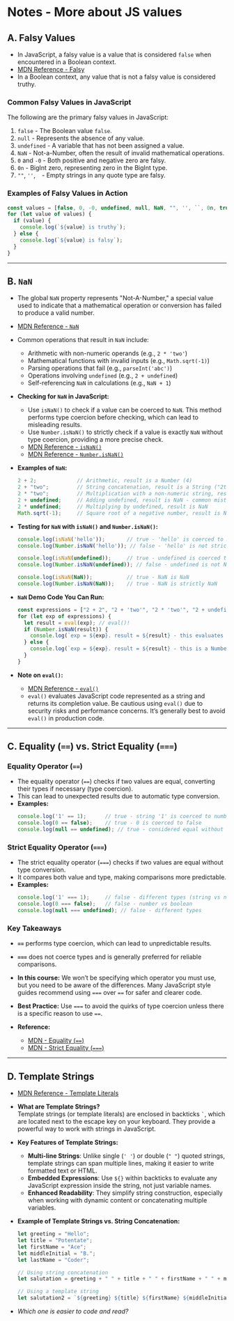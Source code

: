 # Notes - More about JS values

## A. Falsy Values
- In JavaScript, a falsy value is a value that is considered `false` when encountered in a Boolean context.
- [MDN Reference - Falsy](https://developer.mozilla.org/en-US/docs/Glossary/Falsy)
- In a Boolean context, any value that is not a falsy value is considered truthy.

### **Common Falsy Values in JavaScript**
The following are the primary falsy values in JavaScript:
1. `false` - The Boolean value `false`.
2. `null` - Represents the absence of any value.
3. `undefined` - A variable that has not been assigned a value.
4. `NaN` - Not-a-Number, often the result of invalid mathematical operations.
5. `0` and `-0` - Both positive and negative zero are falsy.
6. `0n` - BigInt zero, representing zero in the BigInt type.
7. `""`, `''`, `` `` - Empty strings in any quote type are falsy.

### **Examples of Falsy Values in Action**

```js
const values = [false, 0, -0, undefined, null, NaN, "", '', ``, 0n, true, "Ace Coder", 0.00000000000001, "0"];
for (let value of values) {
  if (value) {
    console.log(`${value} is truthy`);
  } else {
    console.log(`${value} is falsy`);
  }
}
```

<hr>

## B. `NaN`
- The global `NaN` property represents "Not-A-Number," a special value used to indicate that a mathematical operation or conversion has failed to produce a valid number.
- [MDN Reference - `NaN`](https://developer.mozilla.org/en-US/docs/Web/JavaScript/Reference/Global_Objects/NaN)
- Common operations that result in `NaN` include:
  - Arithmetic with non-numeric operands (e.g., `2 * 'two'`)
  - Mathematical functions with invalid inputs (e.g., `Math.sqrt(-1)`)
  - Parsing operations that fail (e.g., `parseInt('abc')`)
  - Operations involving `undefined` (e.g., `2 + undefined`)
  - Self-referencing `NaN` in calculations (e.g., `NaN + 1`)
  
- **Checking for `NaN` in JavaScript:**
  - Use `isNaN()` to check if a value can be coerced to `NaN`. This method performs type coercion before checking, which can lead to misleading results.
  - Use `Number.isNaN()` to strictly check if a value is exactly `NaN` without type coercion, providing a more precise check.
  - [MDN Reference - `isNaN()`](https://developer.mozilla.org/en-US/docs/Web/JavaScript/Reference/Global_Objects/isNaN)
  - [MDN Reference - `Number.isNaN()`](https://developer.mozilla.org/en-US/docs/Web/JavaScript/Reference/Global_Objects/Number/isNaN)

- **Examples of `NaN`:**

    ```js
    2 + 2;             // Arithmetic, result is a Number (4)
    2 + "two";         // String concatenation, result is a String ("2two")
    2 * "two";         // Multiplication with a non-numeric string, result is NaN
    2 + undefined;     // Adding undefined, result is NaN - common mistake with undefined values
    2 * undefined;     // Multiplying by undefined, result is NaN
    Math.sqrt(-1);     // Square root of a negative number, result is NaN
    ```

- **Testing for `NaN` with `isNaN()` and `Number.isNaN()`:**

    ```js
    console.log(isNaN('hello'));       // true - 'hello' is coerced to NaN
    console.log(Number.isNaN('hello')); // false - 'hello' is not strictly NaN

    console.log(isNaN(undefined));     // true - undefined is coerced to NaN
    console.log(Number.isNaN(undefined)); // false - undefined is not NaN

    console.log(isNaN(NaN));           // true - NaN is NaN
    console.log(Number.isNaN(NaN));    // true - NaN is strictly NaN
    ```

- **`NaN` Demo Code You Can Run:**

    ```js
    const expressions = ["2 + 2", "2 + 'two'", "2 * 'two'", "2 + undefined", "2 * undefined", "Math.sqrt(-1)"];
    for (let exp of expressions) {
      let result = eval(exp); // eval()!
      if (Number.isNaN(result)) {
        console.log(`exp = ${exp}. result = ${result} - this evaluates to NaN`);
      } else {
        console.log(`exp = ${exp}. result = ${result} - this is a Number`);
      }
    }
    ```

- **Note on `eval()`:**
  - [MDN Reference - `eval()`](https://developer.mozilla.org/en-US/docs/Web/JavaScript/Reference/Global_Objects/eval)
  - `eval()` evaluates JavaScript code represented as a string and returns its completion value. Be cautious using `eval()` due to security risks and performance concerns. It’s generally best to avoid `eval()` in production code.


<hr>

## C. Equality (`==`) vs. Strict Equality (`===`)

### **Equality Operator (`==`)**
- The equality operator (`==`) checks if two values are equal, converting their types if necessary (type coercion).
- This can lead to unexpected results due to automatic type conversion.
- **Examples:**
  ```js
  console.log('1' == 1);      // true - string '1' is coerced to number 1
  console.log(0 == false);    // true - 0 is coerced to false
  console.log(null == undefined); // true - considered equal without conversion
  ```

### **Strict Equality Operator (`===`)**
- The strict equality operator (`===`) checks if two values are equal without type conversion.
- It compares both value and type, making comparisons more predictable.
- **Examples:**
  ```js
  console.log('1' === 1);     // false - different types (string vs number)
  console.log(0 === false);   // false - number vs boolean
  console.log(null === undefined); // false - different types
  ```

### **Key Takeaways**
- **`==`** performs type coercion, which can lead to unpredictable results.
- **`===`** does not coerce types and is generally preferred for reliable comparisons.
- **In this course:** We won’t be specifying which operator you must use, but you need to be aware of the differences. Many JavaScript style guides recommend using `===` over `==` for safer and clearer code.
- **Best Practice:** Use `===` to avoid the quirks of type coercion unless there is a specific reason to use `==`.


- **Reference:**
  - [MDN - Equality (`==`)](https://developer.mozilla.org/en-US/docs/Web/JavaScript/Reference/Operators/Equality)
  - [MDN - Strict Equality (`===`)](https://developer.mozilla.org/en-US/docs/Web/JavaScript/Reference/Operators/Strict_equality)

<hr>

## D. Template Strings

- [MDN Reference - Template Literals](https://developer.mozilla.org/en-US/docs/Web/JavaScript/Reference/Template_literals)
- **What are Template Strings?**  
  Template strings (or template literals) are enclosed in backticks `` ` ``, which are located next to the escape key on your keyboard. They provide a powerful way to work with strings in JavaScript.
  
- **Key Features of Template Strings:**
  - **Multi-line Strings**: Unlike single (`' '`) or double (`" "`) quoted strings, template strings can span multiple lines, making it easier to write formatted text or HTML.
  - **Embedded Expressions**: Use `${}` within backticks to evaluate any JavaScript expression inside the string, not just variable names.
  - **Enhanced Readability**: They simplify string construction, especially when working with dynamic content or concatenating multiple variables.

- **Example of Template Strings vs. String Concatenation:**
  
    ```js
    let greeting = "Hello";
    let title = "Potentate";
    let firstName = "Ace";
    let middleInitial = "B.";
    let lastName = "Coder";

    // Using string concatenation
    let salutation = greeting + " " + title + " " + firstName + " " + middleInitial + " " + lastName + "!";

    // Using a template string
    let salutation2 = `${greeting} ${title} ${firstName} ${middleInitial} ${lastName}!`;
    ```

- *Which one is easier to code and read?*
